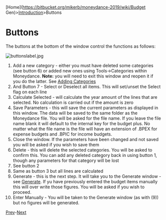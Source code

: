 [Home](https://bitbucket.org/mikerb/moneydance-2019/wiki/Budget Gen)>[Introduction](https://bitbucket.org/mikerb/moneydance-2019/wiki/Introduction)>Buttons

# Buttons
The buttons at the bottom of the window control the functions as follows:

![buttonslabel.jpg](https://bitbucket.org/repo/K6egeG/images/559411380-buttonslabel.jpg)

1. Add a new category - either you must have deleted some categories (see button 6) or added new ones using Tools->Categories within Moneydance.  **Note:** you will need to exit this window and reopen it if you do the latter.  See [Adding Categories](https://bitbucket.org/mikerb/moneydance-2019/wiki/add)
2. And Button 7 - Select or Deselect all items.  This will set/unset the Select flag on each line
3. Calculate Selected - will calculate the year amount of the lines that are selected.  No calculation is carried out if the amount is zero
4. Save Parameters - this will save the current parameters as displayed in this window.  The data will be saved to the same folder as the Moneydance file.  You will be asked for the file name.  If you leave the file name blank it will default to the internal key for the budget plus.  No matter what the file name is the file will have an extension of .BPEX for expense budgets and .BPIC for income budgets.  
5. Close the window.  If the parameters have been changed and not saved you will be asked if you wish to save them
6. Delete - this will delete the selected categories.  You will be asked to confirm this.  You can add any deleted category back in using button 1, though any parameters for that category will be lost
7. See button 2
8. Same as button 3 but all lines are calculated
9. Generate - this is the next step.  It will take you to the Generate window - see [Generate](https://bitbucket.org/mikerb/moneydance-2019/wiki/generate).  If yu have previously entered the budget items manually this will over write those figures.  You will be asked if you wish to proceed.
10. Enter Manually - You will be taken to the Generate window (as with (9)) but no figures will be generated.

[Prev](https://bitbucket.org/mikerb/moneydance-2019/wiki/items)-[Next](https://bitbucket.org/mikerb/moneydance-2019/wiki/rpi)
